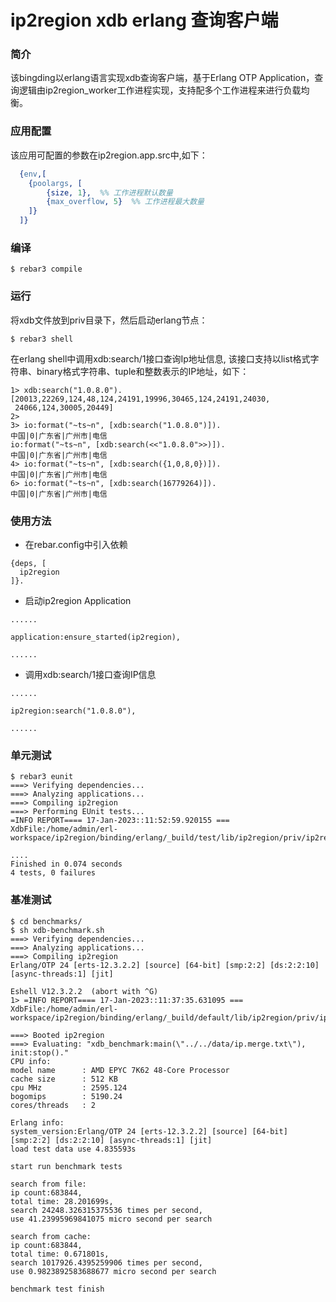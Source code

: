 # ip2region xdb erlang 查询客户端

### 简介
该bingding以erlang语言实现xdb查询客户端，基于Erlang OTP Application，查询逻辑由ip2region_worker工作进程实现，支持配多个工作进程来进行负载均衡。

### 应用配置
该应用可配置的参数在ip2region.app.src中,如下：
``` erlang
  {env,[
    {poolargs, [
        {size, 1},  %% 工作进程默认数量
        {max_overflow, 5}  %% 工作进程最大数量
    ]}
  ]}
```

### 编译

```
$ rebar3 compile
```
### 运行
将xdb文件放到priv目录下，然后启动erlang节点：
```
$ rebar3 shell

```
在erlang shell中调用xdb:search/1接口查询Ip地址信息, 该接口支持以list格式字符串、binary格式字符串、tuple和整数表示的IP地址，如下：
```
1> xdb:search("1.0.8.0").
[20013,22269,124,48,124,24191,19996,30465,124,24191,24030,
 24066,124,30005,20449]
2>
3> io:format("~ts~n", [xdb:search("1.0.8.0")]).
中国|0|广东省|广州市|电信
io:format("~ts~n", [xdb:search(<<"1.0.8.0">>)]).
中国|0|广东省|广州市|电信
4> io:format("~ts~n", [xdb:search({1,0,8,0})]).
中国|0|广东省|广州市|电信
6> io:format("~ts~n", [xdb:search(16779264)]).
中国|0|广东省|广州市|电信
```

### 使用方法
* 在rebar.config中引入依赖
```
{deps, [
  ip2region
]}.

```
* 启动ip2region Application
```
......

application:ensure_started(ip2region),

......
```

* 调用xdb:search/1接口查询IP信息
```
......

ip2region:search("1.0.8.0"),

......
```

### 单元测试

```
$ rebar3 eunit
===> Verifying dependencies...
===> Analyzing applications...
===> Compiling ip2region
===> Performing EUnit tests...
=INFO REPORT==== 17-Jan-2023::11:52:59.920155 ===
XdbFile:/home/admin/erl-workspace/ip2region/binding/erlang/_build/test/lib/ip2region/priv/ip2region.xdb

....
Finished in 0.074 seconds
4 tests, 0 failures

```

### 基准测试
```
$ cd benchmarks/
$ sh xdb-benchmark.sh
===> Verifying dependencies...
===> Analyzing applications...
===> Compiling ip2region
Erlang/OTP 24 [erts-12.3.2.2] [source] [64-bit] [smp:2:2] [ds:2:2:10] [async-threads:1] [jit]

Eshell V12.3.2.2  (abort with ^G)
1> =INFO REPORT==== 17-Jan-2023::11:37:35.631095 ===
XdbFile:/home/admin/erl-workspace/ip2region/binding/erlang/_build/default/lib/ip2region/priv/ip2region.xdb

===> Booted ip2region
===> Evaluating: "xdb_benchmark:main(\"../../data/ip.merge.txt\"), init:stop()."
CPU info:
model name      : AMD EPYC 7K62 48-Core Processor
cache size      : 512 KB
cpu MHz         : 2595.124
bogomips        : 5190.24
cores/threads   : 2

Erlang info:
system_version:Erlang/OTP 24 [erts-12.3.2.2] [source] [64-bit] [smp:2:2] [ds:2:2:10] [async-threads:1] [jit]
load test data use 4.835593s

start run benchmark tests

search from file:
ip count:683844,
total time: 28.201699s,
search 24248.326315375536 times per second,
use 41.23995969841075 micro second per search

search from cache:
ip count:683844,
total time: 0.671801s,
search 1017926.4395259906 times per second,
use 0.9823892583688677 micro second per search

benchmark test finish

```
